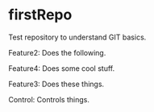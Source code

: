 # firstRepo
Test repository to understand GIT basics.

Feature2: Does the following.

Feature4: Does some cool stuff.

Feature3: Does these things.

Control: Controls things.